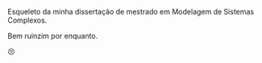 Esqueleto da minha dissertação de mestrado em Modelagem de Sistemas Complexos.

Bem ruinzim por enquanto. 


:persevere:

